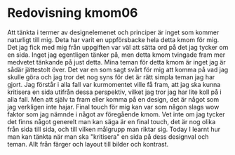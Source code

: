 ---
---
Redovisning kmom06
=========================

Att tänkta i termer av designelemenet och principer är inget som kommer naturligt till mig. Deta har varit en uppförsbacke hela detta kmom för mig. Det jag fick med mig från uppgiften var väl att sätta ord på det jag tycker om en sida. Inget jag egentligen tänker på, men detta kmom tvingade fram mer medvetet tänkande på just detta. Mina teman för detta kmom är inget jag är sådär jättestolt över. Det var en som sagt svårt för mig att komma på vad jag skulle göra och jag tror det nog syns för det är rätt simpla teman jag har gjort. Jag förstår i alla fall var kurmomentet ville få fram, att jag ska kunna kritisera en sida utifrån dessa perspektiv, vilket jag tror jag har lite koll på i alla fall. Men att själv ta fram eller komma på en design, det är något som jag verkligen inte hajar. Final touch för mig kan var som någon slags wow faktor som jag nämnde i något av föregående kmom. Vet inte om jag tycker det finns något generelt man kan säga är en final touch, det är nog olika från sida till sida, och till vilken målgrupp man riktar sig.
Today I learnt hur man kan tänkta när man ska "kritisera" en sida på dess designval och teman. Allt från färger och layout till bilder och kontrast. 